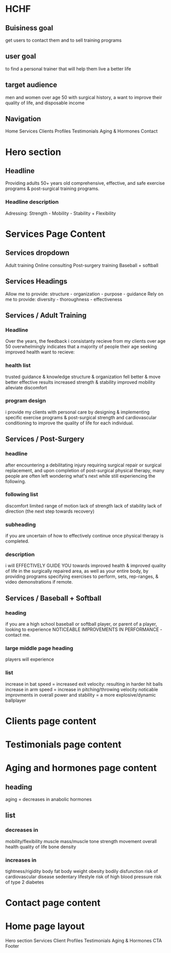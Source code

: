 # HCHF

## Buisiness goal

get users to contact them and to sell training programs

## user goal

to find a personal trainer that will help them live a better life

## target audience

men and women over age 50 with surgical history, a want to improve their quality of life, and disposable income

## Navigation

Home
Services
Clients Profiles
Testimonials
Aging & Hormones
Contact

# Hero section

## Headline

Providing adults 50+ years old comprehensive, effective, and safe exercise programs & post-surgical training programs.

### Headline description

Adressing: Strength - Mobility - Stability + Flexibility

# Services Page Content

## Services dropdown

Adult training
Online consulting
Post-surgery training
Baseball + softball

## Services Headings

Allow me to provide: structure - organization - purpose - guidance
Rely on me to provide: diversity - thoroughness - effectiveness

## Services / Adult Training

### Headline

Over the years, the feedback i consistanty recieve from my clients over age 50 overwhelmingly indicates that a majority of people their age seeking improved health want to recieve:

### health list

trusted guidance & knowledge
structure & organization
fell better & move better
effective results
increased strength & stability
improved mobility
alleviate discomfort

### program design

i provide my clients with personal care by designing & implementing specific exercise programs & post-surgical strength and cardiovascular conditioning to improve the quality of life for each individual.

## Services / Post-Surgery

### headline

after encountering a debilitating injury requiring surgical repair or surgical replacement, and upon completion of post-surgical physical therapy, many people are often left wondering what's next while still experiencing the following.

### following list

discomfort
limited range of motion
lack of strength
lack of stability
lack of direction (the next step towards recovery)

### subheading

if you are uncertain of how to effectively continue once physical therapy is completed.

### description

i will EFFECTIVELY GUIDE YOU towards improved health & improved quality of life in the surgically repaired area, as well as your entire body, by providing programs specifying exercises to perform, sets, rep-ranges, & video demonstrations if remote.

## Services / Baseball + Softball

### heading

if you are a high school baseball or softball player, or parent of a player, looking to experience NOTICEABLE IMPROVEMENTS IN PERFORMANCE - contact me.

### large middle page heading

players will experience

### list

increase in bat speed = increased exit velocity: resulting in harder hit balls
increase in arm speed = increase in pitching/throwing velocity
noticable improvments in overall power and stability = a more explosive/dynamic ballplayer

# Clients page content

# Testimonials page content

# Aging and hormones page content

## heading

aging = decreases in anabolic hormones

## list

### decreases in

mobility/flexibility
muscle mass/muscle tone
strength
movement
overall health
quality of life
bone density

### increases in

tightness/rigidity
body fat
body weight
obesity
bodily disfunction
risk of cardiovascular disease
sedentary lifestyle
risk of high blood pressure
risk of type 2 diabetes

# Contact page content

# Home page layout

Hero section
Services
Client Profiles
Testimonials
Aging & Hormones
CTA
Footer
